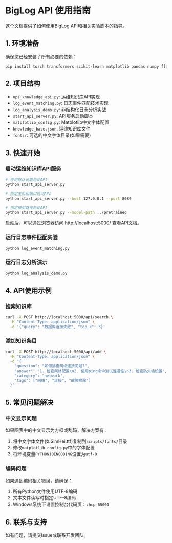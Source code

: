 # BigLog API 使用指南

这个文档提供了如何使用BigLog API和相关实验脚本的指导。

## 1. 环境准备

确保您已经安装了所有必要的依赖：

```bash
pip install torch transformers scikit-learn matplotlib pandas numpy flask seaborn
```

## 2. 项目结构

- `ops_knowledge_api.py`: 运维知识库API实现
- `log_event_matching.py`: 日志事件匹配技术实现
- `log_analysis_demo.py`: 非结构化日志分析实战
- `start_api_server.py`: API服务启动脚本
- `matplotlib_config.py`: Matplotlib中文字体配置
- `knowledge_base.json`: 运维知识库文件
- `fonts/`: 可选的中文字体目录(如果需要)

## 3. 快速开始

### 启动运维知识库API服务

```bash
# 使用默认设置启动API
python start_api_server.py

# 指定主机和端口启动API
python start_api_server.py --host 127.0.0.1 --port 8080

# 指定模型路径启动API
python start_api_server.py --model-path ../pretrained
```

启动后，可以通过浏览器访问 http://localhost:5000/ 查看API文档。

### 运行日志事件匹配实验

```bash
python log_event_matching.py
```

### 运行日志分析演示

```bash
python log_analysis_demo.py
```

## 4. API使用示例

### 搜索知识库

```bash
curl -X POST http://localhost:5000/api/search \
  -H "Content-Type: application/json" \
  -d '{"query": "数据库连接失败", "top_k": 3}'
```

### 添加知识条目

```bash
curl -X POST http://localhost:5000/api/add \
  -H "Content-Type: application/json" \
  -d '{
    "question": "如何排查网络连接问题?",
    "answer": "1. 检查网络配置\n2. 使用ping命令测试连通性\n3. 检查防火墙设置",
    "category": "network",
    "tags": ["网络", "连接", "故障排除"]
  }'
```

## 5. 常见问题解决

### 中文显示问题

如果图表中的中文显示为方框或乱码，解决方案有：

1. 将中文字体文件(如SimHei.ttf)复制到`scripts/fonts/`目录
2. 修改`matplotlib_config.py`中的字体配置
3. 将环境变量`PYTHONIOENCODING`设置为`utf-8`

### 编码问题

如果遇到编码相关错误，请确保：

1. 所有Python文件使用UTF-8编码
2. 文本文件读写时指定UTF-8编码
3. Windows系统下设置控制台代码页：`chcp 65001`

## 6. 联系与支持

如有问题，请提交Issue或联系开发团队。 